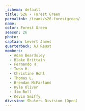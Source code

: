 ```yaml
---
_schema: default
title: S26 - Forest Green
permalink: /teams/s26-forestgreen/
name:
color: Forest Green
season: 26
photo:
captain: Levert James
quarterback: AJ Reust
members:
  - Adam Beardsley
  - Blake Brittain
  - Fernando H.
  - Twon H.
  - Christine Hohl
  - Thomas L.
  - Brendan McFarland
  - Kyle Oliver
  - Jim Roll
  - Kevin Smiffy
division: Shakers Division (Open)
---
```

